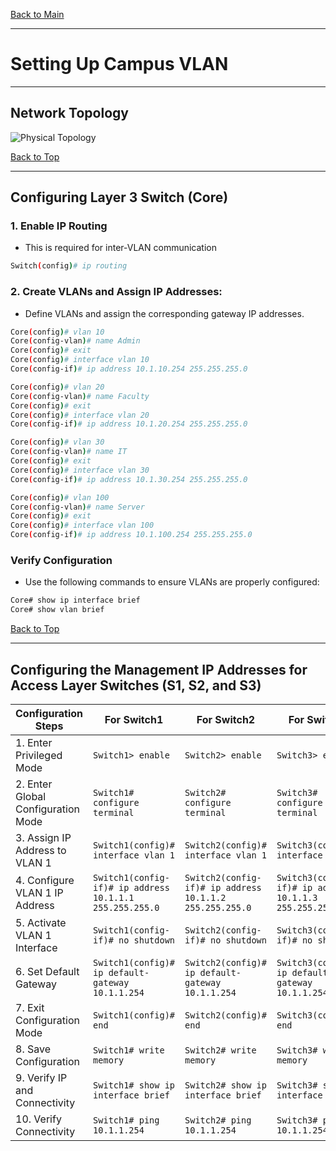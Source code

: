 <a name="top"></a>
[Back to Main](https://github.com/caxylive/Net_Projects/blob/main/README.md)

---

# Setting Up Campus VLAN

---

## Network Topology

![Physical Topology](screenshot/physical-topology.png)

[Back to Top](top)

---

## Configuring Layer 3 Switch (Core)

### 1. Enable IP Routing

* This is required for inter-VLAN communication

```Bash
Switch(config)# ip routing
```

### 2. Create VLANs and Assign IP Addresses:

* Define VLANs and assign the corresponding gateway IP addresses.

```Bash
Core(config)# vlan 10
Core(config-vlan)# name Admin
Core(config)# exit
Core(config)# interface vlan 10
Core(config-if)# ip address 10.1.10.254 255.255.255.0

Core(config)# vlan 20
Core(config-vlan)# name Faculty
Core(config)# exit
Core(config)# interface vlan 20
Core(config-if)# ip address 10.1.20.254 255.255.255.0

Core(config)# vlan 30
Core(config-vlan)# name IT
Core(config)# exit
Core(config)# interface vlan 30
Core(config-if)# ip address 10.1.30.254 255.255.255.0

Core(config)# vlan 100
Core(config-vlan)# name Server
Core(config)# exit
Core(config)# interface vlan 100
Core(config-if)# ip address 10.1.100.254 255.255.255.0
```

### Verify Configuration

* Use the following commands to ensure VLANs are properly configured:

```Bash
Core# show ip interface brief
Core# show vlan brief
```

[Back to Top](top)

---

## Configuring the Management IP Addresses for Access Layer Switches (S1, S2, and S3)


| Configuration Steps                | For Switch1                                            | For Switch2                                            | For Switch3                                            |
|------------------------------------|--------------------------------------------------------|--------------------------------------------------------|--------------------------------------------------------|
| 1. Enter Privileged Mode           | `Switch1> enable`                                      | `Switch2> enable`                                      | `Switch3> enable`                                      |
| 2. Enter Global Configuration Mode | `Switch1# configure terminal`                          | `Switch2# configure terminal`                          | `Switch3# configure terminal`                          |
| 3. Assign IP Address to VLAN 1     | `Switch1(config)# interface vlan 1`                    | `Switch2(config)# interface vlan 1`                    | `Switch3(config)# interface vlan 1`                    |
| 4. Configure VLAN 1 IP Address     | `Switch1(config-if)# ip address 10.1.1.1 255.255.255.0`| `Switch2(config-if)# ip address 10.1.1.2 255.255.255.0`| `Switch3(config-if)# ip address 10.1.1.3 255.255.255.0`|
| 5. Activate VLAN 1 Interface       | `Switch1(config-if)# no shutdown`                      | `Switch2(config-if)# no shutdown`                      | `Switch3(config-if)# no shutdown`                      |
| 6. Set Default Gateway             | `Switch1(config)# ip default-gateway 10.1.1.254`       | `Switch2(config)# ip default-gateway 10.1.1.254`       | `Switch3(config)# ip default-gateway 10.1.1.254`       |
| 7. Exit Configuration Mode         | `Switch1(config)# end`                                 | `Switch2(config)# end`                                 | `Switch3(config)# end`                                 |
| 8. Save Configuration              | `Switch1# write memory`                                | `Switch2# write memory`                                | `Switch3# write memory`                                |
| 9. Verify IP and Connectivity      | `Switch1# show ip interface brief`                     | `Switch2# show ip interface brief`                     | `Switch3# show ip interface brief`                     |
| 10. Verify Connectivity            | `Switch1# ping 10.1.1.254`                             | `Switch2# ping 10.1.1.254`                             | `Switch3# ping 10.1.1.254`                             |







